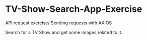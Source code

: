 # TV-Show-Search-App-Exercise
API request exercise/ Sending requests with AXIOS    


Search for a TV Show and get some images related to it.
